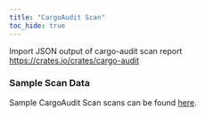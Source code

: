 ```yaml
---
title: "CargoAudit Scan"
toc_hide: true
---
```

Import JSON output of cargo-audit scan report <https://crates.io/crates/cargo-audit>

### Sample Scan Data
Sample CargoAudit Scan scans can be found [here](https://github.com/DefectDojo/django-DefectDojo/tree/master/unittests/scans/cargo_audit).